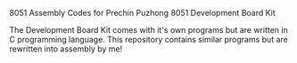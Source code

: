 8051 Assembly Codes for Prechin Puzhong 8051 Development Board Kit

The Development Board Kit comes with it's own programs but are written in C programming language. This repository contains similar programs but are rewritten into assembly by me!

